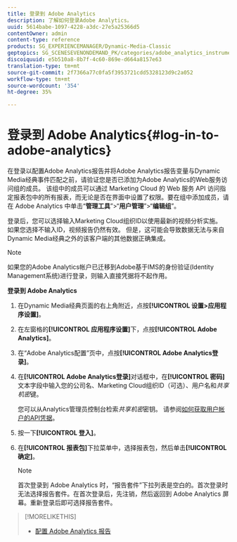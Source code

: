 ```yaml
---
title: 登录到 Adobe Analytics
description: 了解如何登录Adobe Analytics。
uuid: 5614babe-1097-4228-a3dc-27e5a25366d5
contentOwner: admin
content-type: reference
products: SG_EXPERIENCEMANAGER/Dynamic-Media-Classic
geptopics: SG_SCENESEVENONDEMAND_PK/categories/adobe_analytics_instrumentation_kit
discoiquuid: e5b510a8-8b7f-4c60-869e-d664a8157e63
translation-type: tm+mt
source-git-commit: 2f7366a77c0fa5f3953721cdd5328123d9c2a052
workflow-type: tm+mt
source-wordcount: '354'
ht-degree: 35%

---
```



# 登录到 Adobe Analytics{#log-in-to-adobe-analytics}

在登录以配置Adobe Analytics报告并将Adobe Analytics报告变量与Dynamic Media经典事件匹配之前，请验证您是否已添加为Adobe Analytics的Web服务访问组的成员。 该组中的成员可以通过 Marketing Cloud 的 Web 服务 API 访问指定报表包中的所有报表，而无论是否在界面中设置了权限。要在组中添加成员，请在 Adobe Analytics 中单击“**管理工具**”>“**用户管理**”>“**编辑组**”。

登录后，您可以选择输入Marketing Cloud组织ID以使用最新的视频分析实施。 如果您选择不输入ID，视频报告仍然有效。 但是，这可能会导致数据无法与来自Dynamic Media经典之外的该客户端的其他数据正确集成。

>[!NOTE]
>
>如果您的Adobe Analytics帐户已迁移到Adobe基于IMS的身份验证(Identity Management系统)进行登录，则输入直接凭据将不起作用。

**登录到 Adobe Analytics**

1. 在Dynamic Media经典页面的右上角附近，点按&#x200B;**[!UICONTROL 设置>应用程序设置]**。
1. 在左窗格的&#x200B;**[!UICONTROL 应用程序设置]**&#x200B;下，点按&#x200B;**[!UICONTROL Adobe Analytics]**。
1. 在“Adobe Analytics配置”页中，点按&#x200B;**[!UICONTROL Adobe Analytics登录]**。
1. 在&#x200B;**[!UICONTROL Adobe Analytics登录]**&#x200B;对话框中，在&#x200B;**[!UICONTROL 密码]**&#x200B;文本字段中输入您的公司名、Marketing Cloud组织ID（可选）、用户名和&#x200B;*共享机密*&#x200B;键。

   您可以从Analytics管理员控制台检索&#x200B;*共享机密*&#x200B;密钥。 请参阅[如何获取用户帐户的API凭据](https://github.com/AdobeDocs/analytics-2.0-apis/blob/master/create-oauth-client.md)。

1. 按一下&#x200B;**[!UICONTROL 登入]**。
1. 在&#x200B;**[!UICONTROL 报表包]**&#x200B;下拉菜单中，选择报表包，然后单击&#x200B;**[!UICONTROL 确定]**。

   >[!NOTE]
   >
   >首次登录到 Adobe Analytics 时，“报告套件”下拉列表是空白的。首次登录时无法选择报告套件。在首次登录后，先注销，然后返回到 Adobe Analytics 屏幕。重新登录后即可选择报告套件。

>[!MORELIKETHIS]
>
>* [配置 Adobe Analytics 报告](configuring-analytics-reports.md#configuring_adobe_analytics_reports)

